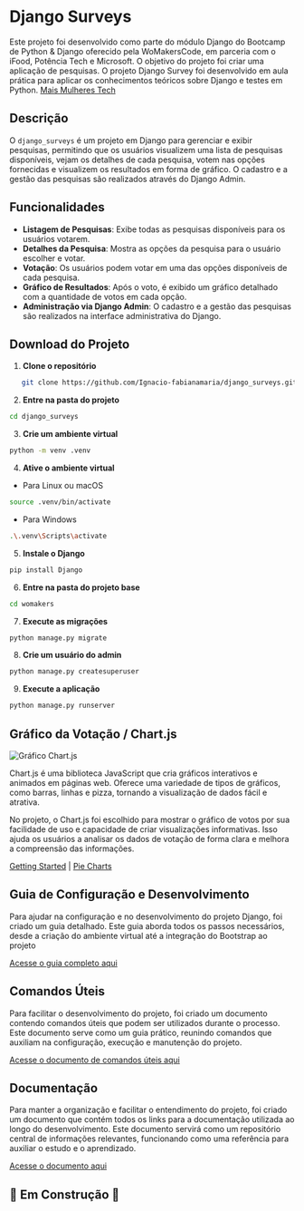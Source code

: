 # Django Surveys

Este projeto foi desenvolvido como parte do módulo Django do Bootcamp de Python & Django oferecido pela WoMakersCode, em parceria com o iFood, Potência Tech e Microsoft. O objetivo do projeto foi criar uma aplicação de pesquisas. O projeto Django Survey foi desenvolvido em aula prática para aplicar os conhecimentos teóricos sobre Django e testes em Python.
[Mais Mulheres Tech](https://www.maismulheres.tech/)

## Descrição

O `django_surveys` é um projeto em Django para gerenciar e exibir pesquisas, permitindo que os usuários visualizem uma lista de pesquisas disponíveis, vejam os detalhes de cada pesquisa, votem nas opções fornecidas e visualizem os resultados em forma de gráfico. O cadastro e a gestão das pesquisas são realizados através do Django Admin.

## Funcionalidades

- **Listagem de Pesquisas**: Exibe todas as pesquisas disponíveis para os usuários votarem.
- **Detalhes da Pesquisa**: Mostra as opções da pesquisa para o usuário escolher e votar.
- **Votação**: Os usuários podem votar em uma das opções disponíveis de cada pesquisa.
- **Gráfico de Resultados**: Após o voto, é exibido um gráfico detalhado com a quantidade de votos em cada opção.
- **Administração via Django Admin**: O cadastro e a gestão das pesquisas são realizados na interface administrativa do Django.

## Download do Projeto

1. **Clone o repositório**

```bash
   git clone https://github.com/Ignacio-fabianamaria/django_surveys.git
```

2. **Entre na pasta do projeto**

```bash
cd django_surveys
```

3. **Crie um ambiente virtual**

```bash
python -m venv .venv 
```

4. **Ative o ambiente virtual**

- Para Linux ou macOS

```bash
source .venv/bin/activate
```

- Para Windows

```bash
.\.venv\Scripts\activate
```

5. **Instale o Django**

```bash
pip install Django
```

6. **Entre na pasta do projeto base**

```bash
cd womakers
```

7. **Execute as migrações**

```bash
python manage.py migrate
```

8. **Crie um usuário do admin**

```bash
python manage.py createsuperuser
```

9. **Execute a aplicação**

```bash
python manage.py runserver
```

## Gráfico da Votação / Chart.js

![Gráfico Chart.js](http://aishelf.org/wp-content/uploads/2017/04/chartjs.jpg)

Chart.js é uma biblioteca JavaScript que cria gráficos interativos e animados em páginas web. Oferece uma variedade de tipos de gráficos, como barras, linhas e pizza, tornando a visualização de dados fácil e atrativa.

No projeto, o Chart.js foi escolhido para mostrar o gráfico de votos por sua facilidade de uso e capacidade de criar visualizações informativas. Isso ajuda os usuários a analisar os dados de votação de forma clara e melhora a compreensão das informações.

[Getting Started](https://www.chartjs.org/docs/latest/getting-started/) | [Pie Charts](https://www.chartjs.org/docs/latest/charts/doughnut.html#pie)

## Guia de Configuração e Desenvolvimento 

Para ajudar na configuração e no desenvolvimento do projeto Django, foi criado um guia detalhado. Este guia aborda todos os passos necessários, desde a criação do ambiente virtual até a integração do Bootstrap ao projeto

[Acesse o guia completo aqui](https://github.com/Ignacio-fabianamaria/django_surveys/blob/main/guia-configuracao-desenvolvimento-django.md)

## Comandos Úteis

Para facilitar o desenvolvimento do projeto, foi criado um documento contendo comandos úteis que podem ser utilizados durante o processo. Este documento serve como um guia prático, reunindo comandos que auxiliam na configuração, execução e manutenção do projeto.

[Acesse o documento de comandos úteis aqui](https://github.com/Ignacio-fabianamaria/django_surveys/blob/main/comandos_uteis.md)

##  Documentação

Para manter a organização e facilitar o entendimento do projeto, foi criado um documento que contém todos os links para a documentação utilizada ao longo do desenvolvimento. Este documento servirá como um repositório central de informações relevantes, funcionando como uma referência para auxiliar o estudo e o aprendizado.

[Acesse o documento aqui](https://github.com/Ignacio-fabianamaria/django_surveys/blob/main/links_uteis_documentacao.md)

## 🚧 Em Construção 🚧